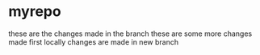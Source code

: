 # myrepo
these are the changes made in the branch
these are some more changes made first locally
changes are made in new branch

